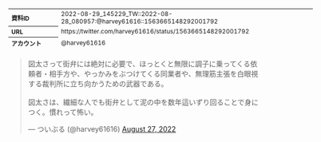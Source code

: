 <table style="font-size: 9pt; width: 610px; margin-bottom: 20px; height: 80px;">
<tbody>
    <tr>
        <th align=left>資料ID</th>
        <td align=left>2022-08-29_145229_TW::2022-08-28_080957:@harvey61616::1563665148292001792</td>
    </tr>
    <tr>
        <th align=left>URL</th>
        <td align=left>https://twitter.com/harvey61616/status/1563665148292001792</td>
    </tr>
    <tr>
        <th align=left>アカウント</th>
        <td align=left>@harvey61616</td>
    </tr>
    <tr>
        <th align=left>ユーザ名</th>
        <td align=left>ついぶる</td>
    </tr>
    <tr>
        <th align=left>ツイートの記録日時</th>
        <td align=left>2022-08-29_145229_</td>
    </tr>
</tbody>
</table>
<blockquote class="twitter-tweet" data-width="450"  data-lang="ja"><p lang="ja" dir="ltr">図太さって街弁には絶対に必要で、ほっとくと無限に調子に乗ってくる依頼者・相手方や、やっかみをぶつけてくる同業者や、無理筋主張を白眼視する裁判所に立ち向かうための武器である。<br><br>図太さは、繊細な人でも街弁として泥の中を数年這いずり回ることで身につく。慣れって怖い。</p>&mdash; ついぶる (@harvey61616) <a href="https://twitter.com/harvey61616/status/1563665148292001792?ref_src=twsrc%5Etfw">August 27, 2022</a></blockquote>
<script async src="https://platform.twitter.com/widgets.js" charset="utf-8"></script>


